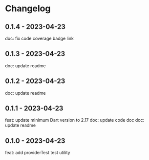 # Changelog

## 0.1.4 - 2023-04-23

doc: fix code coverage badge link

## 0.1.3 - 2023-04-23

doc: update readme

## 0.1.2 - 2023-04-23

doc: update readme

## 0.1.1 - 2023-04-23

feat: update minimum Dart version to 2.17
doc: update code doc
doc: update readme

## 0.1.0 - 2023-04-23

feat: add providerTest test utility
